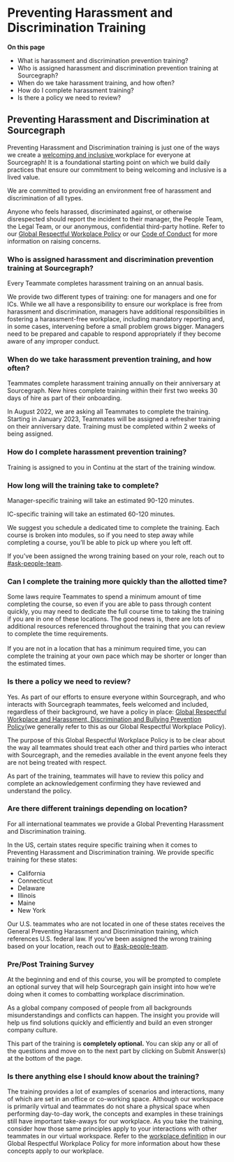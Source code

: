 # Preventing Harassment and Discrimination Training

**On this page**

- What is harassment and discrimination prevention training?
- Who is assigned harassment and discrimination prevention training at Sourcegraph?
- When do we take harassment training, and how often?
- How do I complete harassment training?
- Is there a policy we need to review?

## Preventing Harassment and Discrimination at Sourcegraph

Preventing Harassment and Discrimination training is just one of the ways we create a [welcoming and inclusive ](../../../../values/index.md#be-welcoming-and-inclusive) workplace for everyone at Sourcegraph! It is a foundational starting point on which we build daily practices that ensure our commitment to being welcoming and inclusive is a lived value.

We are committed to providing an environment free of harassment and discrimination of all types.

Anyone who feels harassed, discriminated against, or otherwise disrespected should report the incident to their manager, the People Team, the Legal Team, or our anonymous, confidential third-party hotline. Refer to our [Global Respectful Workplace Policy](../../../../diversity-equity-and-inclusion/respectful-workplace-policy.md#reporting-suspected-misconduct-under-this-policy) or our [Code of Conduct](../../../../../company-info-and-process/communication/code_of_conduct.md#raising-concerns) for more information on raising concerns.

### Who is assigned harassment and discrimination prevention training at Sourcegraph?

Every Teammate completes harassment training on an annual basis.

We provide two different types of training: one for managers and one for ICs. While we all have a responsibility to ensure our workplace is free from harassment and discrimination, managers have additional responsibilities in fostering a harassment-free workplace, including mandatory reporting and, in some cases, intervening before a small problem grows bigger. Managers need to be prepared and capable to respond appropriately if they become aware of any improper conduct.

### When do we take harassment prevention training, and how often?

Teammates complete harassment training annually on their anniversary at Sourcegraph. New hires complete training within their first two weeks 30 days of hire as part of their onboarding.

In August 2022, we are asking all Teammates to complete the training. Starting in January 2023, Teammates will be assigned a refresher training on their anniversary date. Training must be completed within 2 weeks of being assigned.

### How do I complete harassment prevention training?

Training is assigned to you in Continu at the start of the training window.

### How long will the training take to complete?

Manager-specific training will take an estimated 90-120 minutes.

IC-specific training will take an estimated 60-120 minutes.

We suggest you schedule a dedicated time to complete the training. Each course is broken into modules, so if you need to step away while completing a course, you’ll be able to pick up where you left off.

If you’ve been assigned the wrong training based on your role, reach out to [#ask-people-team](https://sourcegraph.slack.com/archives/CQAGQKC4A).

### Can I complete the training more quickly than the allotted time?

Some laws require Teammates to spend a minimum amount of time completing the course, so even if you are able to pass through content quickly, you may need to dedicate the full course time to taking the training if you are in one of these locations. The good news is, there are lots of additional resources referenced throughout the training that you can review to complete the time requirements. \
 \
If you are not in a location that has a minimum required time, you can complete the training at your own pace which may be shorter or longer than the estimated times.

### Is there a policy we need to review?

Yes. As part of our efforts to ensure everyone within Sourcegraph, and who interacts with Sourcegraph teammates, feels welcomed and included, regardless of their background, we have a policy in place: [Global Respectful Workplace and Harassment, Discrimination and Bullying Prevention Policy](../../../../diversity-equity-and-inclusion/respectful-workplace-policy.md)(we generally refer to this as our Global Respectful Workplace Policy).

The purpose of this Global Respectful Workplace Policy is to be clear about the way all teammates should treat each other and third parties who interact with Sourcegraph, and the remedies available in the event anyone feels they are not being treated with respect.

As part of the training, teammates will have to review this policy and complete an acknowledgement confirming they have reviewed and understand the policy.

### Are there different trainings depending on location?

For all international teammates we provide a Global Preventing Harassment and Discrimination training.

In the US, certain states require specific training when it comes to Preventing Harassment and Discrimination training. We provide specific training for these states:

- California
- Connecticut
- Delaware
- Illinois
- Maine
- New York

Our U.S. teammates who are not located in one of these states receives the General Preventing Harassment and Discrimination training, which references U.S. federal law. If you’ve been assigned the wrong training based on your location, reach out to [#ask-people-team](https://sourcegraph.slack.com/archives/CQAGQKC4A).

### Pre/Post Training Survey

At the beginning and end of this course, you will be prompted to complete an optional survey that will help Sourcegraph gain insight into how we’re doing when it comes to combatting workplace discrimination.

As a global company composed of people from all backgrounds misunderstandings and conflicts can happen. The insight you provide will help us find solutions quickly and efficiently and build an even stronger company culture.

This part of the training is **completely optional.** You can skip any or all of the questions and move on to the next part by clicking on Submit Answer(s) at the bottom of the page.

### Is there anything else I should know about the training?

The training provides a lot of examples of scenarios and interactions, many of which are set in an office or co-working space. Although our workspace is primarily virtual and teammates do not share a physical space when performing day-to-day work, the concepts and examples in these trainings still have important take-aways for our workplace. As you take the training, consider how those same principles apply to your interactions with other teammates in our virtual workspace. Refer to the [workplace definition](../../../../diversity-equity-and-inclusion/respectful-workplace-policy.md#scope) in our Global Respectful Workplace Policy for more information about how these concepts apply to our workplace.
